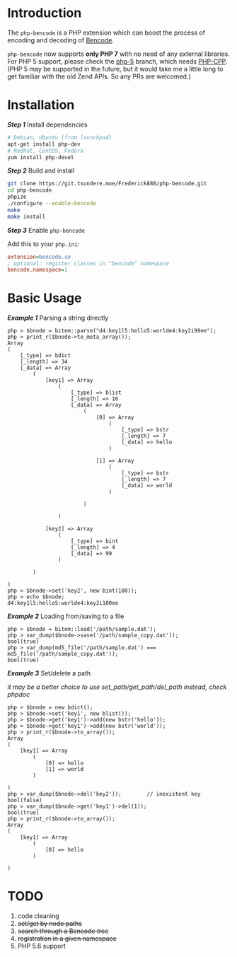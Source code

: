 Introduction
===
The `php-bencode` is a PHP extension which can boost the process of encoding and decoding of [Bencode](https://en.wikipedia.org/wiki/Bencode).

`php-bencode` now supports **only PHP 7** with no need of any external libraries. For PHP 5 support, please check the [php-5](https://github.com/Frederick888/php-bencode/tree/php-5) branch, which needs [PHP-CPP](https://github.com/CopernicaMarketingSoftware/PHP-CPP). (PHP 5 may be supported in the future, but it would take me a little long to get familiar with the old Zend APIs. So any PRs are welcomed.)

Installation
===
***Step 1*** Install dependencies
```bash
# Debian, Ubuntu (from launchpad)
apt-get install php-dev
# Redhat, CentOS, Fedora
yum install php-devel
```

***Step 2*** Build and install
```bash
git clone https://git.tsundere.moe/Frederick888/php-bencode.git
cd php-bencode
phpize
./configure --enable-bencode
make
make install
```

***Step 3*** Enable `php-bencode`

Add this to your `php.ini`:
```ini
extension=bencode.so
; optional: register classes in "bencode" namespace
bencode.namespace=1
```

Basic Usage
===
***Example 1*** Parsing a string directly
```
php > $bnode = bitem::parse("d4:key1l5:hello5:worlde4:key2i99ee");
php > print_r($bnode->to_meta_array());
Array
(
    [_type] => bdict
    [_length] => 34
    [_data] => Array
        (
            [key1] => Array
                (
                    [_type] => blist
                    [_length] => 16
                    [_data] => Array
                        (
                            [0] => Array
                                (
                                    [_type] => bstr
                                    [_length] => 7
                                    [_data] => hello
                                )

                            [1] => Array
                                (
                                    [_type] => bstr
                                    [_length] => 7
                                    [_data] => world
                                )

                        )

                )

            [key2] => Array
                (
                    [_type] => bint
                    [_length] => 4
                    [_data] => 99
                )

        )

)
php > $bnode->set('key2', new bint(100));
php > echo $bnode;
d4:key1l5:hello5:worlde4:key2i100ee
```
***Example 2*** Loading from/saving to a file
```
php > $bnode = bitem::load('/path/sample.dat');
php > var_dump($bnode->save('/path/sample_copy.dat'));
bool(true)
php > var_dump(md5_file('/path/sample.dat') === md5_file('/path/sample_copy.dat'));
bool(true)
```
***Example 3*** Set/delete a path

*it may be a better choice to use set_path/get_path/del_path instead, check phpdoc*
```
php > $bnode = new bdict();
php > $bnode->set('key1', new blist());
php > $bnode->get('key1')->add(new bstr('hello'));
php > $bnode->get('key1')->add(new bstr('world'));
php > print_r($bnode->to_array());
Array
(
    [key1] => Array
        (
            [0] => hello
            [1] => world
        )

)
php > var_dump($bnode->del('key2'));        // inexistent key
bool(false)
php > var_dump($bnode->get('key1')->del(1));
bool(true)
php > print_r($bnode->to_array());
Array
(
    [key1] => Array
        (
            [0] => hello
        )

)
```
TODO
===
1. code cleaning
2. ~~set/get by node paths~~
3. ~~search through a Bencode tree~~
4. ~~registration in a given namespace~~
5. PHP 5.6 support
